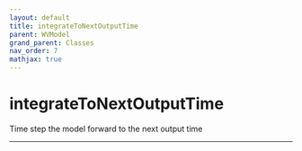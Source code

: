 ```yaml
---
layout: default
title: integrateToNextOutputTime
parent: WVModel
grand_parent: Classes
nav_order: 7
mathjax: true
---
```


#  integrateToNextOutputTime

Time step the model forward to the next output time


---

